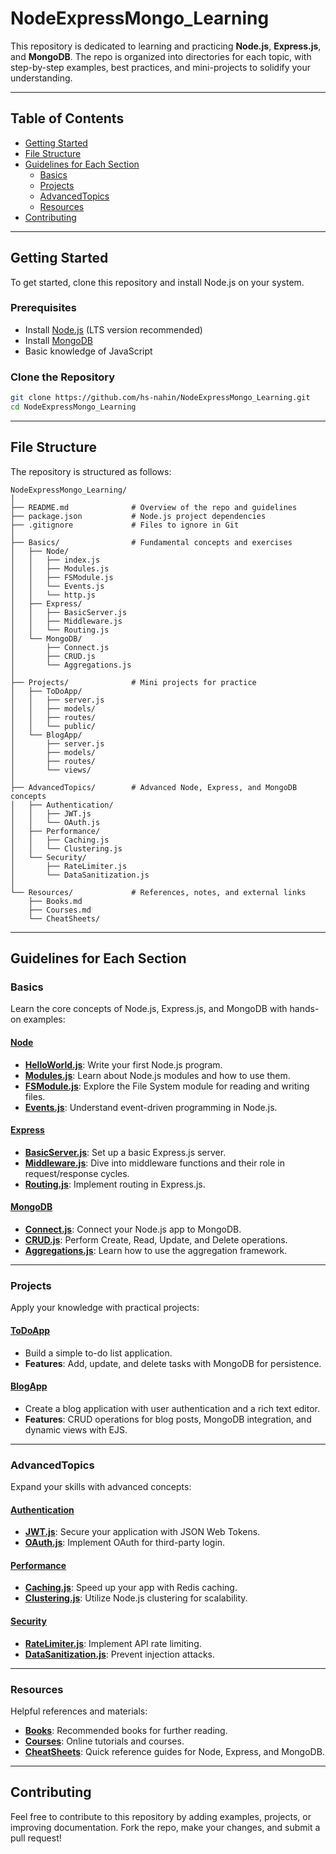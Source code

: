 # NodeExpressMongo_Learning

This repository is dedicated to learning and practicing **Node.js**, **Express.js**, and **MongoDB**. The repo is organized into directories for each topic, with step-by-step examples, best practices, and mini-projects to solidify your understanding.

---

## Table of Contents

- [Getting Started](#getting-started)
- [File Structure](#file-structure)
- [Guidelines for Each Section](#guidelines-for-each-section)
  - [Basics](#basics)
  - [Projects](#projects)
  - [AdvancedTopics](#advancedtopics)
  - [Resources](#resources)
- [Contributing](#contributing)

---

## Getting Started

To get started, clone this repository and install Node.js on your system.

### Prerequisites

- Install [Node.js](https://nodejs.org/) (LTS version recommended)
- Install [MongoDB](https://www.mongodb.com/try/download/community)
- Basic knowledge of JavaScript

### Clone the Repository

```bash
git clone https://github.com/hs-nahin/NodeExpressMongo_Learning.git
cd NodeExpressMongo_Learning
```

---

## File Structure

The repository is structured as follows:

```plaintext
NodeExpressMongo_Learning/
│
├── README.md              # Overview of the repo and guidelines
├── package.json           # Node.js project dependencies
├── .gitignore             # Files to ignore in Git
│
├── Basics/                # Fundamental concepts and exercises
│   ├── Node/
│   │   ├── index.js
│   │   ├── Modules.js
│   │   ├── FSModule.js
│   │   └── Events.js
│   │   └── http.js
│   ├── Express/
│   │   ├── BasicServer.js
│   │   ├── Middleware.js
│   │   └── Routing.js
│   └── MongoDB/
│       ├── Connect.js
│       ├── CRUD.js
│       └── Aggregations.js
│
├── Projects/              # Mini projects for practice
│   ├── ToDoApp/
│   │   ├── server.js
│   │   ├── models/
│   │   ├── routes/
│   │   └── public/
│   └── BlogApp/
│       ├── server.js
│       ├── models/
│       ├── routes/
│       └── views/
│
├── AdvancedTopics/        # Advanced Node, Express, and MongoDB concepts
│   ├── Authentication/
│   │   ├── JWT.js
│   │   └── OAuth.js
│   ├── Performance/
│   │   ├── Caching.js
│   │   └── Clustering.js
│   └── Security/
│       ├── RateLimiter.js
│       └── DataSanitization.js
│
└── Resources/             # References, notes, and external links
    ├── Books.md
    ├── Courses.md
    └── CheatSheets/
```

---

## Guidelines for Each Section

### Basics

Learn the core concepts of Node.js, Express.js, and MongoDB with hands-on examples:

#### [Node](./Basics/Node/)

- **[HelloWorld.js](./Basics/Node/HelloWorld.js)**: Write your first Node.js program.
- **[Modules.js](./Basics/Node/Modules.js)**: Learn about Node.js modules and how to use them.
- **[FSModule.js](./Basics/Node/FSModule.js)**: Explore the File System module for reading and writing files.
- **[Events.js](./Basics/Node/Events.js)**: Understand event-driven programming in Node.js.

#### [Express](./Basics/Express/)

- **[BasicServer.js](./Basics/Express/BasicServer.js)**: Set up a basic Express.js server.
- **[Middleware.js](./Basics/Express/Middleware.js)**: Dive into middleware functions and their role in request/response cycles.
- **[Routing.js](./Basics/Express/Routing.js)**: Implement routing in Express.js.

#### [MongoDB](./Basics/MongoDB/)

- **[Connect.js](./Basics/MongoDB/Connect.js)**: Connect your Node.js app to MongoDB.
- **[CRUD.js](./Basics/MongoDB/CRUD.js)**: Perform Create, Read, Update, and Delete operations.
- **[Aggregations.js](./Basics/MongoDB/Aggregations.js)**: Learn how to use the aggregation framework.

---

### Projects

Apply your knowledge with practical projects:

#### [ToDoApp](./Projects/ToDoApp/)

- Build a simple to-do list application.
- **Features**: Add, update, and delete tasks with MongoDB for persistence.

#### [BlogApp](./Projects/BlogApp/)

- Create a blog application with user authentication and a rich text editor.
- **Features**: CRUD operations for blog posts, MongoDB integration, and dynamic views with EJS.

---

### AdvancedTopics

Expand your skills with advanced concepts:

#### [Authentication](./AdvancedTopics/Authentication/)

- **[JWT.js](./AdvancedTopics/Authentication/JWT.js)**: Secure your application with JSON Web Tokens.
- **[OAuth.js](./AdvancedTopics/Authentication/OAuth.js)**: Implement OAuth for third-party login.

#### [Performance](./AdvancedTopics/Performance/)

- **[Caching.js](./AdvancedTopics/Performance/Caching.js)**: Speed up your app with Redis caching.
- **[Clustering.js](./AdvancedTopics/Performance/Clustering.js)**: Utilize Node.js clustering for scalability.

#### [Security](./AdvancedTopics/Security/)

- **[RateLimiter.js](./AdvancedTopics/Security/RateLimiter.js)**: Implement API rate limiting.
- **[DataSanitization.js](./AdvancedTopics/Security/DataSanitization.js)**: Prevent injection attacks.

---

### Resources

Helpful references and materials:

- **[Books](./Resources/Books.md)**: Recommended books for further reading.
- **[Courses](./Resources/Courses.md)**: Online tutorials and courses.
- **[CheatSheets](./Resources/CheatSheets/)**: Quick reference guides for Node, Express, and MongoDB.

---

## Contributing

Feel free to contribute to this repository by adding examples, projects, or improving documentation. Fork the repo, make your changes, and submit a pull request!
